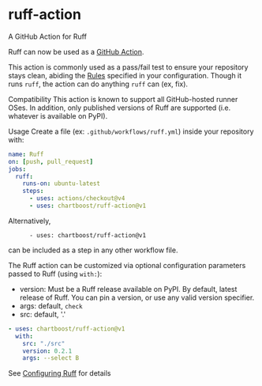 # ruff-action
A GitHub Action for Ruff


Ruff can now be used as a [GitHub Action](https://github.com/features/actions).

This action is commonly used as a pass/fail test to ensure your repository stays clean, abiding the [Rules](https://beta.ruff.rs/docs/rules/) specified in your configuration.  Though it runs `ruff`, the action can do anything `ruff` can (ex, fix).

Compatibility
This action is known to support all GitHub-hosted runner OSes. In addition, only published versions of Ruff are supported (i.e. whatever is available on PyPI).

Usage
Create a file (ex: `.github/workflows/ruff.yml`) inside your repository with:

```yaml
name: Ruff
on: [push, pull_request]
jobs:
  ruff:
    runs-on: ubuntu-latest
    steps:
      - uses: actions/checkout@v4
      - uses: chartboost/ruff-action@v1
```

Alternatively,
```
      - uses: chartboost/ruff-action@v1
```
can be included as a step in any other workflow file.

The Ruff action can be customized via optional configuration parameters passed to Ruff (using `with:`):

- version: Must be a Ruff release available on PyPI. By default, latest release of Ruff. You can pin a version, or use any valid version specifier.
- args: default, `check`
- src: default, '.'

```yaml
- uses: chartboost/ruff-action@v1
  with:
    src: "./src"
    version: 0.2.1
    args: --select B
```

See [Configuring Ruff](https://github.com/charliermarsh/ruff/blob/main/docs/configuration.md) for details
